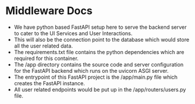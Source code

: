 # Middleware Docs
- We have python based FastAPI setup here to serve the backend server to cater to the UI Services and User Interactions.
- This will also be the connection point to the database which would store all the user related data.
- The requirements.txt file contains the python dependencies which are required for this container.
- The /app directory contains the source code and server configuration for the FastAPI backend which runs on the uvicorn ASGI server.
- The entrypoint of this FastAPI project is the /app/main.py file which creates the FastAPI instance. 
- All user related endpoints would be put up in the /app/routers/users.py file.